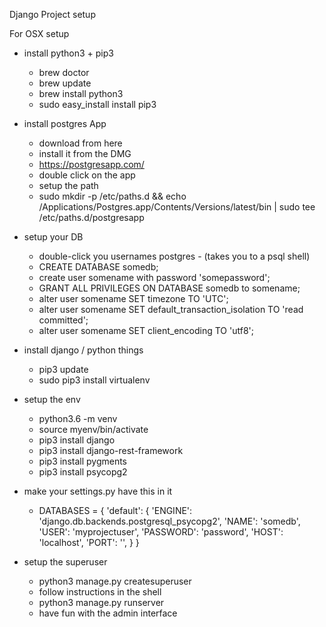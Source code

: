 
Django Project setup

For OSX setup

* install python3 + pip3
  * brew doctor
  * brew update
  * brew install python3
  * sudo easy_install install pip3

* install postgres App

  * download from here
  * install it from the DMG
  * https://postgresapp.com/
  * double click on the app
  * setup the path
  * sudo mkdir -p /etc/paths.d && echo /Applications/Postgres.app/Contents/Versions/latest/bin | sudo tee /etc/paths.d/postgresapp

* setup your DB
  * double-click you usernames postgres - (takes you to a psql shell)
  * CREATE DATABASE somedb;
  * create user somename with password 'somepassword';
  * GRANT ALL PRIVILEGES ON DATABASE somedb to somename;
  * alter user somename SET timezone TO 'UTC';
  * alter user somename SET default_transaction_isolation TO 'read committed';
  * alter user somename SET client_encoding TO 'utf8';

* install django / python things

  * pip3 update
  * sudo pip3 install virtualenv

* setup the env
  * python3.6 -m venv
  * source myenv/bin/activate
  * pip3 install django
  * pip3 install django-rest-framework
  * pip3 install pygments
  * pip3 install psycopg2

* make your settings.py have this in it

    * DATABASES = {
          'default': {
              'ENGINE': 'django.db.backends.postgresql_psycopg2',
              'NAME': 'somedb',
              'USER': 'myprojectuser',
              'PASSWORD': 'password',
              'HOST': 'localhost',
              'PORT': '',
          }
      }

* setup the superuser
  * python3 manage.py createsuperuser
  * follow instructions in the shell
  * python3 manage.py runserver
  * have fun with the admin interface

